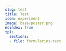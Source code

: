 ```yaml
---
slug: test
title: Test
icon: experiment
image: base/poster.png
noindex: true
tpl:
  sections:
  - file: formularios-test
---
```


